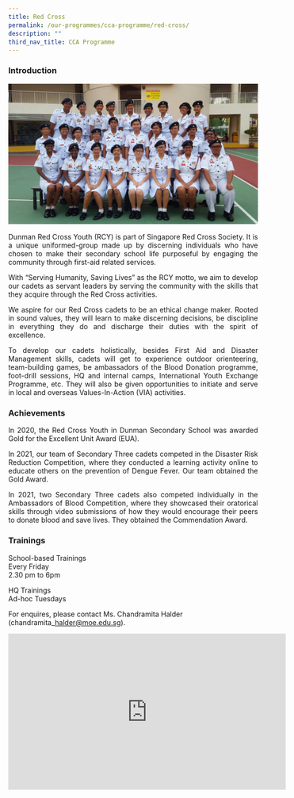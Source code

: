 ```yaml
---
title: Red Cross
permalink: /our-programmes/cca-programme/red-cross/
description: ""
third_nav_title: CCA Programme
---
```

### Introduction

![](/images/CCA%20Photos/Red%20Cross/red_cross.jpg)

<p style="text-align: justify;">Dunman Red Cross Youth (RCY) is part of Singapore Red Cross Society. It is a unique uniformed-group made up by discerning individuals who have chosen to make their secondary school life purposeful by engaging the community through first-aid related services.</p> 

<p style="text-align: justify;">With “Serving Humanity, Saving Lives” as the RCY motto, we aim to develop our cadets as servant leaders by serving the community with the skills that they acquire through the Red Cross activities. </p>

<p style="text-align: justify;">We aspire for our Red Cross cadets to be an ethical change maker. Rooted in sound values, they will learn to make discerning decisions, be discipline in everything they do and discharge their duties with the spirit of excellence. </p>

<p style="text-align: justify;">To develop our cadets holistically, besides First Aid and Disaster Management skills, cadets will get to experience outdoor orienteering, team-building games, be ambassadors of the Blood Donation programme, foot-drill sessions, HQ and internal camps, International Youth Exchange Programme, etc. They will also be given opportunities to initiate and serve in local and overseas Values-In-Action (VIA) activities.</p>

### Achievements

<p style="text-align: justify;">In 2020, the Red Cross Youth in Dunman Secondary School was awarded Gold for the Excellent Unit Award (EUA).</p>

<p style="text-align: justify;">In 2021, our team of Secondary Three cadets competed in the Disaster Risk Reduction Competition, where they conducted a learning activity online to educate others on the prevention of Dengue Fever. Our team obtained the Gold Award.</p>

<p style="text-align: justify;">In 2021, two Secondary Three cadets also competed individually in the Ambassadors of Blood Competition, where they showcased their oratorical skills through video submissions of how they would encourage their peers to donate blood and save lives. They obtained the Commendation Award.</p>

### Trainings

School-based Trainings  
Every Friday  
2.30 pm to 6pm

HQ Trainings  
Ad-hoc Tuesdays

For enquires, please contact Ms. Chandramita Halder (chandramita\_halder@moe.edu.sg).

<iframe width="560" height="315" src="https://www.youtube.com/embed/nScG03Wev8M" title="YouTube video player" frameborder="0" allow="accelerometer; autoplay; clipboard-write; encrypted-media; gyroscope; picture-in-picture" allowfullscreen></iframe>